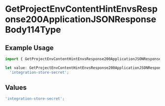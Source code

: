 # GetProjectEnvContentHintEnvsResponse200ApplicationJSONResponseBody114Type

## Example Usage

```typescript
import { GetProjectEnvContentHintEnvsResponse200ApplicationJSONResponseBody114Type } from '@vercel/client/models/operations';

let value: GetProjectEnvContentHintEnvsResponse200ApplicationJSONResponseBody114Type =
  'integration-store-secret';
```

## Values

```typescript
'integration-store-secret';
```
